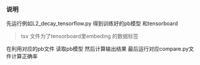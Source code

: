 ### 说明
先运行例如L2_decay_tensorflow.py 得到训练好的pb模型 和tensorboard
> tsv 文件为了tensorboard里embeding 的数据标签

在利用对应的pb文件 读取pb模型 然后计算输出结果
最后运行对应compare.py文件计算正确率
